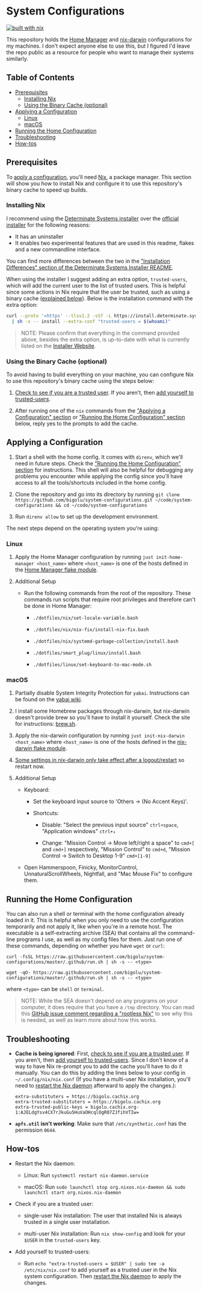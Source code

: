 # System Configurations

[![built with nix][built-with-nix-badge]][built-with-nix-site]

This repository holds the [Home Manager][home-manager] and [nix-darwin][nix-darwin] configurations for my machines.
I don't expect anyone else to use this,
but I figured I'd leave the repo public as a resource for people who want to manage
their systems similarly.

## Table of Contents

<!--
  DO NOT EDIT THE TABLE OF CONTENTS MANUALLY.
  It gets generated by markdown-toc:
  https://github.com/jonschlinkert/markdown-toc
  To regenerate, run `just codegen-readme`. Though the pre-commit hook will
  automatically run this for you.
-->

<!-- toc -->

- [Prerequisites](#prerequisites)
  - [Installing Nix](#installing-nix)
  - [Using the Binary Cache (optional)](#using-the-binary-cache-optional)
- [Applying a Configuration](#applying-a-configuration)
  - [Linux](#linux)
  - [macOS](#macos)
- [Running the Home Configuration](#running-the-home-configuration)
- [Troubleshooting](#troubleshooting)
- [How-tos](#how-tos)

<!-- tocstop -->

## Prerequisites

To [apply a configuration](#applying-a-configuration), you'll need
[Nix][nix], a package manager. This section will show you how to install Nix and configure it to use this
repository's binary cache to speed up builds.

### Installing Nix

I recommend using the [Determinate Systems installer][determinate-systems-installer] over the
[official installer][official-installer] for the following reasons:

- It has an uninstaller
- It enables two experimental features that are used in this readme, flakes and a new commandline interface.

You can find more differences between the two in the
["Installation Differences" section of the Determinate Systems Installer README][determinate-systems-installer-differences].

When using the installer I suggest adding an extra option, `trusted-users`, which will add the current user to the list
of trusted users. This is helpful since some actions in Nix require that the user be trusted, such as using a
binary cache ([explained below](#using-the-binary-cache-optional)). Below is the installation command with the
extra option:

```bash
curl --proto '=https' --tlsv1.2 -sSf -L https://install.determinate.systems/nix \
  | sh -s -- install --extra-conf "trusted-users = $(whoami)"
```

> NOTE: Please confirm that everything in the command provided above, besides the extra option, is up-to-date with
> what is currently listed on the [Installer Website][determinate-systems-installer].

<!-- Adding this since the link generated by markdown-toc doesn't match what GitHub generated -->

<span id="using-the-binary-cache-optional"></span>

### Using the Binary Cache (optional)

To avoid having to build everything on your machine, you can configure Nix to use this repository's binary cache using
the steps below:

1. [Check to see if you are a trusted user](#check-trust). If you aren't, then
   [add yourself to trusted-users](#add-trust).

2. After running one of the `nix` commands from the
   ["Applying a Configuration" section](#applying-a-configuration) or
   ["Running the Home Configuration" section](#running-the-home-configuration) below, reply yes to the prompts to add
   the cache.

## Applying a Configuration

1. Start a shell with the home config. It comes with `direnv`, which we'll need in future steps.
   Check the ["Running the Home Configuration" section](#running-the-home-configuration) for
   instructions. This shell will also be helpful for debugging any problems you encounter
   while applying the config since you'll have access to all the tools/shortcuts included in the home
   config.

2. Clone the repository and go into its directory by running
   `git clone https://github.com/bigolu/system-configurations.git ~/code/system-configurations && cd ~/code/system-configurations`

3. Run `direnv allow` to set up the development environment.

The next steps depend on the operating system you're using:

### Linux

1. Apply the Home Manager configuration by running `just init-home-manager <host_name>`
   where `<host_name>` is one of the hosts defined in the [Home Manager flake module](flake-modules/home-manager/default.nix).

2. Additional Setup

   - Run the following commands from the root of the repository. These commands run scripts that require root privileges and therefore can't be done in Home Manager:

     - `./dotfiles/nix/set-locale-variable.bash`

     - `./dotfiles/nix/nix-fix/install-nix-fix.bash`

     - `./dotfiles/nix/systemd-garbage-collection/install.bash`

     - `./dotfiles/smart_plug/linux/install.bash`

     - `./dotfiles/linux/set-keyboard-to-mac-mode.sh`

### macOS

1. Partially disable System Integrity Protection for `yabai`. Instructions can be found on the [yabai wiki][yabai-wiki].

2. I install some Homebrew packages through nix-darwin, but nix-darwin doesn't provide brew so you'll have to install
   it yourself. Check the site for instructions: [brew.sh][brew].

3. Apply the nix-darwin configuration by running `just init-nix-darwin <host_name>` where
   `<host_name>` is one of the hosts defined in the [nix-darwin flake module](flake-modules/nix-darwin/default.nix).

4. [Some settings in nix-darwin only take effect after a logout/restart](https://github.com/LnL7/nix-darwin/issues/658) so restart now.

5. Additional Setup

   - Keyboard:

     - Set the keyboard input source to 'Others → (No Accent Keys)'.

     <!--
       I can automate shortcuts when this issue gets resolved:
       https://github.com/LnL7/nix-darwin/issues/185
     -->

     - Shortcuts:

       - Disable: "Select the previous input source" `ctrl+space`, "Application windows" `ctrl+↓`

       - Change: "Mission Control → Move left/right a space" to `cmd+[` and `cmd+]` respectively, "Mission Control" to `cmd+d`, "Mission Control → Switch to Desktop 1-9" `cmd+[1-9]`

   - Open Hammerspoon, Finicky, MonitorControl, UnnaturalScrollWheels, Nightfall, and "Mac Mouse Fix" to configure them.

## Running the Home Configuration

You can also run a shell or terminal with the home configuration already loaded in it. This is helpful when you only
need to use the configuration temporarily and not apply it, like when you're in a remote host. The executable is a self-extracting archive
(SEA) that contains all the command-line programs I use, as well as my config files for them.
Just run one of these commands, depending on whether you have `wget` or `curl`:

`curl -fsSL https://raw.githubusercontent.com/bigolu/system-configurations/master/.github/run.sh | sh -s -- <type>`

`wget -qO- https://raw.githubusercontent.com/bigolu/system-configurations/master/.github/run.sh | sh -s -- <type>`

where `<type>` can be `shell` or `terminal`.

> NOTE: While the SEA doesn't depend on any programs on your computer, it does require that you have a `/tmp`
> directory. You can read this [GitHub issue comment regarding a "rootless Nix"][rootless-nix] to see why this is
> needed, as well as learn more about how this works.

## Troubleshooting

- **Cache is being ignored**: First, [check to see if you are a trusted user](#check-trust). If you aren't, then
  [add yourself to trusted-users](#add-trust). Since I don't know of a way to have Nix re-prompt you to add the cache
  you'll have to do it manually. You can do this by adding the lines below to your config in `~/.config/nix/nix.conf`
  (If you have a multi-user Nix installation, you'll need to [restart the Nix daemon](#restart-daemon) afterward to apply the changes.):

  ```properties
  extra-substituters = https://bigolu.cachix.org
  extra-trusted-substituters = https://bigolu.cachix.org
  extra-trusted-public-keys = bigolu.cachix.org-1:AJELdgYsv4CX7rJkuGu5HuVaOHcqlOgR07ZJfihVTIw=
  ```

- **`apfs.util` isn't working**: Make sure that `/etc/synthetic.conf` has the permission `0644`.

## How-tos

- <span id="restart-daemon">Restart the Nix daemon</span>:

  - Linux: Run `systemctl restart nix-daemon.service`

  - macOS: Run `sudo launchctl stop org.nixos.nix-daemon && sudo launchctl start org.nixos.nix-daemon`

- <span id="check-trust">Check if you are a trusted user</span>:

  - single-user Nix installation: The user that installed Nix is always trusted in a single user installation.

  - multi-user Nix installation: Run `nix show-config` and look for your `$USER` in the `trusted-users` key.

- <span id="add-trust">Add yourself to trusted-users</span>:

  - Run `echo "extra-trusted-users = $USER" | sudo tee -a /etc/nix/nix.conf` to add yourself as a trusted user in the
    Nix system configuration. Then [restart the Nix daemon](#restart-daemon) to apply the changes.

[determinate-systems-installer]: https://github.com/DeterminateSystems/nix-installer
[determinate-systems-installer-differences]: https://github.com/DeterminateSystems/nix-installer#installation-differences
[official-installer]: https://nixos.org/download.html
[home-manager]: https://github.com/nix-community/home-manager
[nix-darwin]: https://github.com/LnL7/nix-darwin
[yabai-wiki]: https://github.com/koekeishiya/yabai/wiki/Disabling-System-Integrity-Protection
[brew]: https://brew.sh/
[rootless-nix]: https://github.com/NixOS/nix/issues/1971#issue-304578884
[built-with-nix-site]: https://builtwithnix.org
[built-with-nix-badge]: https://builtwithnix.org/badge.svg
[nix]: https://nixos.org/learn
